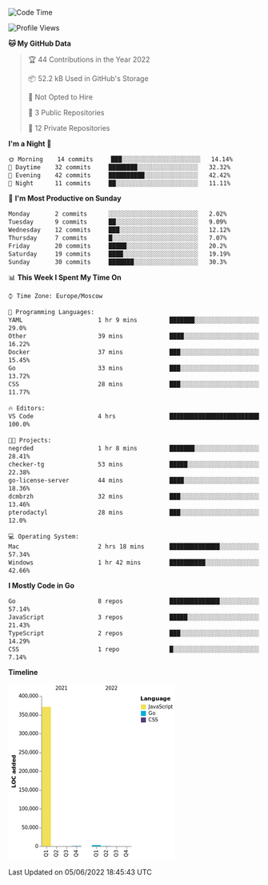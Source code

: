 <!--START_SECTION:waka-->
![Code Time](http://img.shields.io/badge/Code%20Time-322%20hrs%2013%20mins-blue)

![Profile Views](http://img.shields.io/badge/Profile%20Views-0-blue)

**🐱 My GitHub Data** 

> 🏆 44 Contributions in the Year 2022
 > 
> 📦 52.2 kB Used in GitHub's Storage 
 > 
> 🚫 Not Opted to Hire
 > 
> 📜 3 Public Repositories 
 > 
> 🔑 12 Private Repositories  
 > 
**I'm a Night 🦉** 

```text
🌞 Morning    14 commits     ███░░░░░░░░░░░░░░░░░░░░░░   14.14% 
🌆 Daytime    32 commits     ████████░░░░░░░░░░░░░░░░░   32.32% 
🌃 Evening    42 commits     ██████████░░░░░░░░░░░░░░░   42.42% 
🌙 Night      11 commits     ██░░░░░░░░░░░░░░░░░░░░░░░   11.11%

```
📅 **I'm Most Productive on Sunday** 

```text
Monday       2 commits      ░░░░░░░░░░░░░░░░░░░░░░░░░   2.02% 
Tuesday      9 commits      ██░░░░░░░░░░░░░░░░░░░░░░░   9.09% 
Wednesday    12 commits     ███░░░░░░░░░░░░░░░░░░░░░░   12.12% 
Thursday     7 commits      █░░░░░░░░░░░░░░░░░░░░░░░░   7.07% 
Friday       20 commits     █████░░░░░░░░░░░░░░░░░░░░   20.2% 
Saturday     19 commits     ████░░░░░░░░░░░░░░░░░░░░░   19.19% 
Sunday       30 commits     ███████░░░░░░░░░░░░░░░░░░   30.3%

```


📊 **This Week I Spent My Time On** 

```text
⌚︎ Time Zone: Europe/Moscow

💬 Programming Languages: 
YAML                     1 hr 9 mins         ███████░░░░░░░░░░░░░░░░░░   29.0% 
Other                    39 mins             ████░░░░░░░░░░░░░░░░░░░░░   16.22% 
Docker                   37 mins             ███░░░░░░░░░░░░░░░░░░░░░░   15.45% 
Go                       33 mins             ███░░░░░░░░░░░░░░░░░░░░░░   13.72% 
CSS                      28 mins             ███░░░░░░░░░░░░░░░░░░░░░░   11.77%

🔥 Editors: 
VS Code                  4 hrs               █████████████████████████   100.0%

🐱‍💻 Projects: 
negrded                  1 hr 8 mins         ███████░░░░░░░░░░░░░░░░░░   28.41% 
checker-tg               53 mins             █████░░░░░░░░░░░░░░░░░░░░   22.38% 
go-license-server        44 mins             ████░░░░░░░░░░░░░░░░░░░░░   18.36% 
dcmbrzh                  32 mins             ███░░░░░░░░░░░░░░░░░░░░░░   13.46% 
pterodactyl              28 mins             ███░░░░░░░░░░░░░░░░░░░░░░   12.0%

💻 Operating System: 
Mac                      2 hrs 18 mins       ██████████████░░░░░░░░░░░   57.34% 
Windows                  1 hr 42 mins        ██████████░░░░░░░░░░░░░░░   42.66%

```

**I Mostly Code in Go** 

```text
Go                       8 repos             ██████████████░░░░░░░░░░░   57.14% 
JavaScript               3 repos             █████░░░░░░░░░░░░░░░░░░░░   21.43% 
TypeScript               2 repos             ███░░░░░░░░░░░░░░░░░░░░░░   14.29% 
CSS                      1 repo              █░░░░░░░░░░░░░░░░░░░░░░░░   7.14%

```


**Timeline**

![Chart not found](https://raw.githubusercontent.com/jeezft/jeezft/main/charts/bar_graph.png) 


 Last Updated on 05/06/2022 18:45:43 UTC
<!--END_SECTION:waka-->
